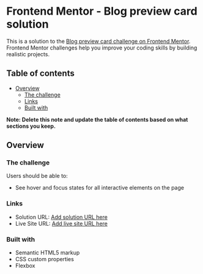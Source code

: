 # Frontend Mentor - Blog preview card solution

This is a solution to the [Blog preview card challenge on Frontend Mentor](https://www.frontendmentor.io/challenges/blog-preview-card-ckPaj01IcS). Frontend Mentor challenges help you improve your coding skills by building realistic projects. 

## Table of contents

- [Overview](#overview)
  - [The challenge](#the-challenge)
  - [Links](#links)
  - [Built with](#built-with)

**Note: Delete this note and update the table of contents based on what sections you keep.**

## Overview

### The challenge

Users should be able to:

- See hover and focus states for all interactive elements on the page


### Links

- Solution URL: [Add solution URL here](https://github.com/s3v3r4n/fm_blog-preview-card)
- Live Site URL: [Add live site URL here](https://s3v3r4n.github.io/fm_blog-preview-card/#)

### Built with

- Semantic HTML5 markup
- CSS custom properties
- Flexbox
